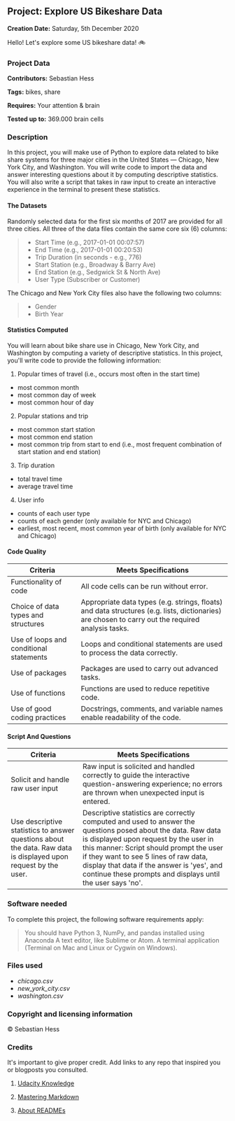 ## Project: Explore US Bikeshare Data
**Creation Date:**	Saturday, 5th December 2020

Hello! Let's explore some US bikeshare data! :bike:


### Project Data

**Contributors:** Sebastian Hess

**Tags:** bikes, share

**Requires:** Your attention & brain

**Tested up to:** 369.000 brain cells


### Description

In this project, you will make use of Python to explore data related to bike share systems for three major cities in the United States — Chicago, New York City, and Washington. You will write code to import the data and answer interesting questions about it by computing descriptive statistics. You will also write a script that takes in raw input to create an interactive experience in the terminal to present these statistics.

#### The Datasets

Randomly selected data for the first six months of 2017 are provided for all three cities. All three of the data files contain the same core six (6) columns:

>* Start Time (e.g., 2017-01-01 00:07:57)
>* End Time (e.g., 2017-01-01 00:20:53)
>* Trip Duration (in seconds - e.g., 776)
>* Start Station (e.g., Broadway & Barry Ave)
>* End Station (e.g., Sedgwick St & North Ave)
>* User Type (Subscriber or Customer)

The Chicago and New York City files also have the following two columns:

>* Gender
>* Birth Year

#### Statistics Computed

You will learn about bike share use in Chicago, New York City, and Washington by computing a variety of descriptive statistics. In this project, you'll write code to provide the following information:

1. Popular times of travel (i.e., occurs most often in the start time)

* most common month
* most common day of week
* most common hour of day

2. Popular stations and trip

* most common start station
* most common end station
* most common trip from start to end (i.e., most frequent combination of start station and end station)

3. Trip duration

* total travel time
* average travel time

4. User info

* counts of each user type
* counts of each gender (only available for NYC and Chicago)
* earliest, most recent, most common year of birth (only available for NYC and Chicago)

#### Code Quality

Criteria | Meets Specifications
------------ | -------------
Functionality of code | All code cells can be run without error.
Choice of data types and structures | Appropriate data types (e.g. strings, floats) and data structures (e.g. lists, dictionaries) are chosen to carry out the required analysis tasks.
Use of loops and conditional statements | Loops and conditional statements are used to process the data correctly.
Use of packages | Packages are used to carry out advanced tasks.
Use of functions | Functions are used to reduce repetitive code.
Use of good coding practices | Docstrings, comments, and variable names enable readability of the code.

#### Script And Questions

Criteria | Meets Specifications
------------ | -------------
Solicit and handle raw user input | Raw input is solicited and handled correctly to guide the interactive question-answering experience; no errors are thrown when unexpected input is entered.
Use descriptive statistics to answer questions about the data. Raw data is displayed upon request by the user. | Descriptive statistics are correctly computed and used to answer the questions posed about the data. Raw data is displayed upon request by the user in this manner: Script should prompt the user if they want to see 5 lines of raw data, display that data if the answer is 'yes', and continue these prompts and displays until the user says 'no'.

### Software needed

To complete this project, the following software requirements apply:

> You should have Python 3, NumPy, and pandas installed using Anaconda
> A text editor, like Sublime or Atom.
> A terminal application (Terminal on Mac and Linux or Cygwin on Windows).

### Files used

* *chicago.csv*
* *new_york_city.csv*
* *washington.csv*

### Copyright and licensing information
:copyright: Sebastian Hess

### Credits
It's important to give proper credit. Add links to any repo that inspired you or blogposts you consulted.

1. [Udacity Knowledge](https://knowledge.udacity.com/questions/193900 "link1")

2. [Mastering Markdown](https://guides.github.com/features/mastering-markdown/ "link2")

3. [About READMEs](https://docs.github.com/en/free-pro-team@latest/github/creating-cloning-and-archiving-repositories/about-readmes "link3")